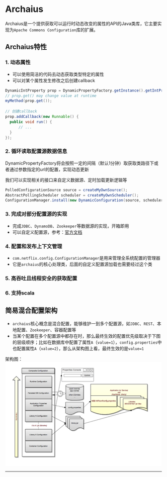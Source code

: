 # Archaius

Archaius是一个提供获取可以运行时动态改变的属性的API的Java类库，它主要实现为`Apache Commons Configuration`库的扩展。

## Archaius特性

### 1. 动态属性
- 可以使用简洁的代码去动态获取类型特定的属性
- 可以对某个属性发生修改之后创建callback
```java
DynamicIntProperty prop = DynamicPropertyFactory.getInstance().getIntProperty("myProperty", DEFAULT_VALUE);
// prop.get() may change value at runtime
myMethod(prop.get());

// 创建callback
prop.addCallback(new Runnable() {
  public void run() {
      // ...
  }
});
```

### 2. 循环读取配置源数据信息

DynamicPropertyFactory将会按照一定的间隔（默认1分钟）取获取类路径下或者通过参数指定的url的配置，实现动态更新

我们可以实现相关的接口来自定义数据源、定时加载更新逻辑等
```java
PolledConfigurationSource source = createMyOwnSource();
AbstractPollingScheduler scheduler = createMyOwnScheduler();
ConfigurationManager.install(new DynamicConfiguration(source, scheduler));
```

### 3. 完成对部分配置源的实现

- 完成`JDBC`、`DynamoDB`、`Zookeeper`等数据源的实现，开箱即用
- 可以自定义配置源，参考：[官方文档](https://github.com/Netflix/archaius/wiki/Users-Guide)

### 4. 配置和发布上下文管理

- `com.netflix.config.ConfigurationManager`是用来管理全系统配置的管理器
- 它是`archaius`的核心处理类，后面的自定义配置源加载也需要经过这个类

### 5. 高吞吐且线程安全的获取配置

### 6. 支持scala

## 简易混合配置架构

- `archaius`核心概念是混合配置，能够维护一到多个配置源，如`JDBC`、`REST`、本地配置、`Zookeeper`、容器配置等
- 当某个配置在多个配置源中都存在时，那么最终生效的配置优先级取决于下图的层级顺序；比如在数据库中配置了属性`A`（`value=1`），`config.properties`中也配置属性`A`（`value=2`），那么从架构图上看，最终生效的是`value=1`

架构图：
![archaius_架构图.png](img/archaius_1.png)



----
